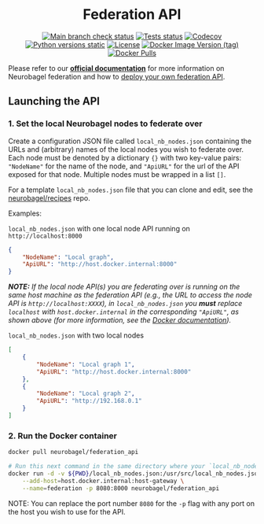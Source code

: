 <div align="center">

# Federation API

[![Main branch check status](https://img.shields.io/github/check-runs/neurobagel/federation-api/main?style=flat-square)](https://github.com/neurobagel/federation-api/actions?query=branch:main)
[![Tests status](https://img.shields.io/github/actions/workflow/status/neurobagel/federation-api/test.yaml?branch=main&style=flat-square&label=tests&link=https%3A%2F%2Fgithub.com%2Fneurobagel%2Ffederation-api%2Factions%2Fworkflows%2Ftest.yaml)](https://github.com/neurobagel/federation-api/actions/workflows/test.yaml)
[![Codecov](https://img.shields.io/codecov/c/github/neurobagel/federation-api?token=B827PI9W1U&style=flat-square&logo=codecov&link=https%3A%2F%2Fcodecov.io%2Fgh%2Fneurobagel%2Ffederation-api)](https://app.codecov.io/gh/neurobagel/federation-api)
[![Python versions static](https://img.shields.io/badge/python-3.10-blue?style=flat-square&logo=python)](https://www.python.org)
[![License](https://img.shields.io/github/license/neurobagel/federation-api?style=flat-square&color=purple&link=LICENSE)](LICENSE)
[![Docker Image Version (tag)](https://img.shields.io/docker/v/neurobagel/federation_api/latest?style=flat-square&logo=docker&link=https%3A%2F%2Fhub.docker.com%2Fr%2Fneurobagel%2Ffederation_api%2Ftags)](https://hub.docker.com/r/neurobagel/federation_api/tags)
[![Docker Pulls](https://img.shields.io/docker/pulls/neurobagel/federation_api?style=flat-square&logo=docker&link=https%3A%2F%2Fhub.docker.com%2Fr%2Fneurobagel%2Ffederation_api%2Ftags)](https://hub.docker.com/r/neurobagel/federation_api/tags)

</div>

Please refer to our [**official documentation**](https://neurobagel.org/user_guide/api/) for more information on Neurobagel federation and how to [deploy your own federation API](https://neurobagel.org/user_guide/getting_started/).

## Launching the API
### 1. Set the local Neurobagel nodes to federate over
Create a configuration JSON file called `local_nb_nodes.json` containing the URLs and (arbitrary) names of the local nodes you wish to federate over.
Each node must be denoted by a dictionary `{}` with two key-value pairs: `"NodeName"` for the name of the node, and `"ApiURL"` for the url of the API exposed for that node. 
Multiple nodes must be wrapped in a list `[]`.

For a template `local_nb_nodes.json` file that you can clone and edit, 
see the [neurobagel/recipes](https://github.com/neurobagel/recipes/tree/main/local_federation) repo.

Examples:  

`local_nb_nodes.json` with one local node API running on `http://localhost:8000`
```json
{
    "NodeName": "Local graph",
    "ApiURL": "http://host.docker.internal:8000"
}
```
_**NOTE:** If the local node API(s) you are federating over is running on the same host machine as the federation API 
(e.g., the URL to access the node API is `http://localhost:XXXX`), 
in `local_nb_nodes.json` you **must** replace `localhost` with `host.docker.internal` in the corresponding `"ApiURL"`, 
as shown above (for more information, see the [Docker documentation](https://docs.docker.com/engine/reference/commandline/run/#add-host))._

`local_nb_nodes.json` with two local nodes
```json
[
    {
        "NodeName": "Local graph 1",
        "ApiURL": "http://host.docker.internal:8000"
    },
    {
        "NodeName": "Local graph 2",
        "ApiURL": "http://192.168.0.1"
    }
]
```

### 2. Run the Docker container
```bash
docker pull neurobagel/federation_api

# Run this next command in the same directory where your `local_nb_nodes.json` file is located
docker run -d -v ${PWD}/local_nb_nodes.json:/usr/src/local_nb_nodes.json:ro \
    --add-host=host.docker.internal:host-gateway \
    --name=federation -p 8080:8000 neurobagel/federation_api
```
NOTE: You can replace the port number `8080` for the `-p` flag with any port on the host you wish to use for the API.

